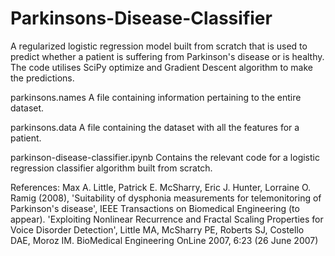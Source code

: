 # Parkinsons-Disease-Classifier
A regularized logistic regression model built from scratch that is used to predict whether a patient is suffering from Parkinson's disease or is healthy. The code utilises SciPy optimize and Gradient Descent algorithm to make the predictions.

parkinsons.names
A file containing information pertaining to the entire dataset.

parkinsons.data
A file containing the dataset with all the features for a patient.

parkinson-disease-classifier.ipynb
Contains the relevant code for a logistic regression classifier algorithm built from scratch.

References:
Max A. Little, Patrick E. McSharry, Eric J. Hunter, Lorraine O. Ramig (2008), 'Suitability of dysphonia measurements for telemonitoring of Parkinson's disease', IEEE Transactions on Biomedical Engineering (to appear).
'Exploiting Nonlinear Recurrence and Fractal Scaling Properties for Voice Disorder Detection', Little MA, McSharry PE, Roberts SJ, Costello DAE, Moroz IM. BioMedical Engineering OnLine 2007, 6:23 (26 June 2007)
